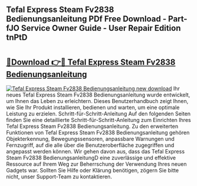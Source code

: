 ## Tefal Express Steam Fv2838 Bedienungsanleitung PDf Free Download - Part-fJO Service Owner Guide - User Repair Edition tnPtD

# <h2><a href="http://df5ivl.blite.top/?on=Tefal+Express+Steam+Fv2838+Bedienungsanleitung">🔗Download 👉🔴 Tefal Express Steam Fv2838 Bedienungsanleitung</a></h2>

[![Tefal Express Steam Fv2838 Bedienungsanleitung new download](https://i.imgur.com/lujVjoI.png)](http://df5ivl.blite.top/?on=Tefal+Express+Steam+Fv2838+Bedienungsanleitung)
Ihr neues Tefal Express Steam Fv2838 Bedienungsanleitung wurde entwickelt, um Ihnen das Leben zu erleichtern. Dieses Benutzerhandbuch zeigt Ihnen, wie Sie Ihr Produkt installieren, bedienen und warten, um eine optimale Leistung zu erzielen. Schritt-für-Schritt-Anleitung Auf den folgenden Seiten finden Sie eine detaillierte Schritt-für-Schritt-Anleitung zum Einrichten Ihres Tefal Express Steam Fv2838 Bedienungsanleitung. Zu den erweiterten Funktionen von Tefal Express Steam Fv2838 Bedienungsanleitung gehören Objekterkennung, Bewegungssensoren, anpassbare Warnungen und Fernzugriff, auf die alle über die Benutzeroberfläche zugegriffen und angepasst werden können. Wir gehen davon aus, dass das Tefal Express Steam Fv2838 BedienungsanleitungD eine zuverlässige und effektive Ressource auf Ihrem Weg zur Beherrschung der Verwendung Ihres neuen Gadgets war. Sollten Sie Hilfe oder Klärung benötigen, zögern Sie bitte nicht, unser Support-Team zu kontaktieren.
